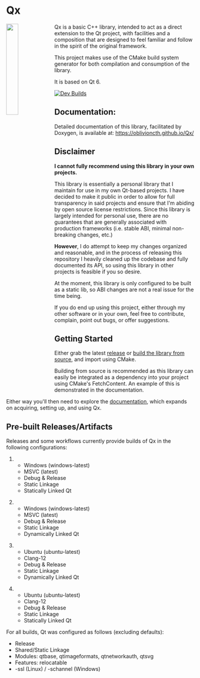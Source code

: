 # Qx
<img align="left" src="https://i.imgur.com/TzdFQfb.png" width=25%>
Qx is a basic C++ library, intended to act as a direct extension to the Qt project, with facilities and a composition that are designed to feel familiar and follow in the spirit of the original framework.

This project makes use of the CMake build system generator for both compilation and consumption of the library.

It is based on Qt 6.

[![Dev Builds](https://github.com/oblivioncth/Qx/actions/workflows/push-reaction.yml/badge.svg?branch=dev)](https://github.com/oblivioncth/Qx/actions/workflows/push-reaction.yml)

## Documentation:
Detailed documentation of this library, facilitated by Doxygen, is available at: https://oblivioncth.github.io/Qx/

## Disclaimer
**I cannot fully recommend using this library in your own projects.**

This library is essentially a personal library that I maintain for use in my own Qt-based projects. I have decided to make it public in order to allow for full transparency in said projects and ensure that I'm abiding by open source license restrictions. Since this library is largely intended for personal use, there are no guarantees that are generally associated with production frameworks (i.e. stable ABI, minimal non-breaking changes, etc.)

**However**, I do attempt to keep my changes organized and reasonable, and in the process of releasing this repository I heavily cleaned up the codebase and fully documented its API, so using this library in other projects is feasible if you so desire.

At the moment, this library is only configured to be built as a static lib, so ABI changes are not a real issue for the time being.

If you do end up using this project, either through my other software or in your own, feel free to contribute, complain, point out bugs, or offer suggestions.

## Getting Started
Either grab the latest [release](https://github.com/oblivioncth/Qx/releases/) or [build the library from source](https://oblivioncth.github.io/Qx/index.html#autotoc_md3), and import using CMake.

Building from source is recommended as this library can easily be integrated as a dependency into your project using CMake's FetchContent. An example of this is demonstrated in the documentation.

Either way you'll then need to explore the [documentation](https://oblivioncth.github.io/Qx/index.html), which expands on acquiring, setting up, and using Qx.

## Pre-built Releases/Artifacts

Releases and some workflows currently provide builds of Qx in the following configurations:

1) - Windows (windows-latest)
    - MSVC (latest)
    - Debug & Release
    - Static Linkage
    - Statically Linked Qt
>>
2) - Windows (windows-latest)
    - MSVC (latest)
	- Debug & Release
	- Static Linkage
	- Dynamically Linked Qt

>>
3) - Ubuntu (ubuntu-latest)
    - Clang-12
	- Debug & Release
	- Static Linkage
	- Dynamically Linked Qt
	
>>
4) - Ubuntu (ubuntu-latest)
    - Clang-12
	- Debug & Release
	- Static Linkage
	- Statically Linked Qt

For all builds, Qt was configured as follows (excluding defaults):

 - Release
 - Shared/Static Linkage
 - Modules: qtbase, qtimageformats, qtnetworkauth, qtsvg
 - Features: relocatable
 - -ssl (Linux) / -schannel (Windows)
